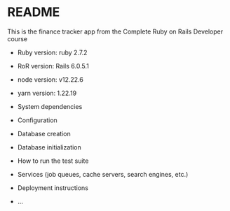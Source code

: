 # README
This is the finance tracker app from the Complete Ruby on Rails Developer course

* Ruby version: ruby 2.7.2
* RoR version:  Rails 6.0.5.1
* node version: v12.22.6
* yarn version: 1.22.19

* System dependencies

* Configuration

* Database creation

* Database initialization

* How to run the test suite

* Services (job queues, cache servers, search engines, etc.)

* Deployment instructions

* ...
